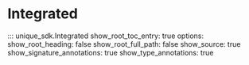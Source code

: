 # Integrated

::: unique_sdk.Integrated
    show_root_toc_entry: true
    options:
        show_root_heading: false
        show_root_full_path: false
        show_source: true
        show_signature_annotations: true
        show_type_annotations: true 